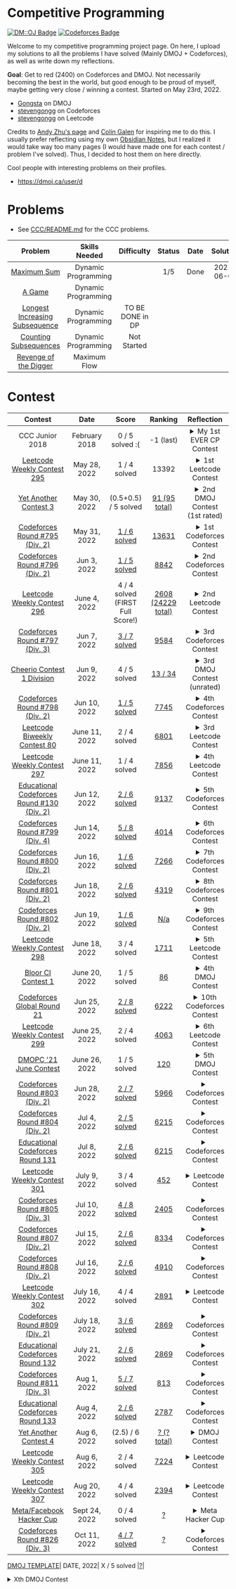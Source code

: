 # Competitive Programming
[![DM::OJ Badge](http://mosesxu.ca/badges/dmoj/gongsta.svg)](https://dmoj.ca/user/Gongsta)
[![Codeforces Badge](http://onlogn.ca/badges/codeforces/stevengongg)](https://codeforces.com/profile/stevengongg)

Welcome to my competitive programming project page. On here, I upload my solutions to all the problems I have solved (Mainly DMOJ + Codeforces), as well as write down my reflections.

**Goal**: Get to red (2400) on Codeforces and DMOJ. Not necessarily becoming the best in the world, but good enough to be proud of myself, maybe getting very close / winning a contest. Started on May 23rd, 2022.
- [Gongsta](https://dmoj.ca/user/Gongsta) on DMOJ
- [stevengongg](https://codeforces.com/profile/stevengongg) on Codeforces
- [stevengongg](https://leetcode.com/stevengongg/) on Leetcode



Credits to [Andy Zhu's page](https://github.com/andyzhu23/Competitive-Programming/) and [Colin Galen](https://www.youtube.com/watch?v=E-aylp6MZnM&ab_channel=ColinGalen) for inspiring me to do this. I usually prefer reflecting using my own [Obsidian Notes](https://obsidian.md/), but I realized it would take way too many pages (I would have made one for each contest / problem I've solved). Thus, I decided to host them on here directly. 

Cool people with interesting problems on their profiles.
- https://dmoj.ca/user/d

# Problems
- See [CCC/README.md]() for the CCC problems.

Problem | Skills Needed | Difficulty | Status | Date | Solution
:---:|:---:|:---:|:---: | :---: | :---: 
[Maximum Sum](https://dmoj.ca/problem/dp1p1) | Dynamic Programming |  |1/5 | Done | 2022-06-06 | [maximumsum.cpp](DMOJ/problems/maximumsum.cpp) |
[A Game](https://dmoj.ca/problem/dp1p2) | Dynamic Programming |  | |  | |
[Longest Increasing Subsequence](https://dmoj.ca/problem/dp1p3) | Dynamic Programming | TO BE DONE in DP | |  | |
[Counting Subsequences](https://dmoj.ca/problem/dp1p4) | Dynamic Programming | Not Started | |  | |
[Revenge of the Digger](https://dmoj.ca/problem/revdig) | Maximum Flow | | | | |

# Contest
Contest | Date | Score | Ranking | Reflection
:---:|:---:|:---:|:---: | :----:
CCC Junior 2018 | February 2018 | 0 / 5 solved :( | -1 (last) | <details><summary>My 1st EVER CP Contest</summary>The beginning (and at that time end) of my competitive programming journey? This was an embarrassing moment for me, because I actually got 0 out of 75. It wasn't even because the problems were hard (this was the junior version of the contest), but I did 0 preperation the night before the contest so I had wrong assumptions about how the input and output of the problems were handled in Python. I struggled for the entire contest trying to understand why my solution wasn't working for the simplest problem, when I was just reading the input wrong...never touched Competitive Programming (CP) again for the next 4 years.
[Leetcode Weekly Contest 295](https://leetcode.com/contest/weekly-contest-295) | May 28, 2022 | 1 / 4 solved| 13392 | <details><summary>1st Leetcode Contest</summary>Did my first Leetcode contest, only managing to solve 1 problem. Not very happy with this performance considering I've been practicing over the past week, but I know to trust to the process. Did this as well to prepare for the upcoming YAC3 contest, where I'll finally get a DMOJ rating.
[Yet Another Contest 3](https://dmoj.ca/contest/yac3)|May 30, 2022| (0.5+0.5) / 5 solved |[91 (95 total)](https://dmoj.ca/contest/yac3/ranking/#!Gongsta)| <details><summary>2nd DMOJ Contest (1st rated)</summary>My second DMOJ contest. Was super excited for this one because it was the first RATED contest I was going to write, and thus finally get a rating. Was hoping to get at least 200-300/500 points during the contest. Couldn't come up with the full solutions, so I opted to try and go for part marks, so at least I wouldn't get a 0. Ended getting part marks for 2 questions. Got assigned a blue-colored rating of 1349, which I am pretty happy with (people usually start in grey / green). However, I know I need to push hard as this rating might just be an outlier, not reflective of my real hidden rating.
[Codeforces Round #795 (Div. 2)](https://codeforces.com/contest/1691) | May 31, 2022 | [ 1 / 6 solved](https://codeforces.com/contest/1691/my) <br> |[13631](https://codeforces.com/contest/1691/standings/participant/133908721#p133908721) |<details><summary>1st Codeforces Contest</summary> Codeforces is the most popular CP contest site in the world. I decided to do my first codeforces contest, so it was just about getting familiar with the platform. On Codeforces, your code doesn't immediately pass everything during the contest, it just tries to pass the pretest. There is only a rigorous system testing that happens after the contest ends, so while you might pass the pretest, you might actually fail a problem after system tasking (and thus get 0). The codeforces problems feel much harder than the DMOJ, and this was Div. 2. I got assigned a rating of 366... which is meager compared to my rating of 1349 on DMOJ. DMOJ is inflated.
[Codeforces Round #796 (Div. 2)](https://codeforces.com/contest/1688) | Jun 3, 2022 | [1 / 5 solved](https://codeforces.com/submissions/stevengongg/contest/1688) | [8842 ](https://codeforces.com/contest/1688/standings/participant/134147624#p134147624) |<details><summary>2nd Codeforces Contest</summary> I am both proud and disappointed with this one. I managed to solve 3 out of the 6 problems during the competition. In fact, I skipped problem C and solved problem D, which I didn't think I was capable of!! Was worth 1600 points in terms of difficulty, and I did it! However, I actually failed 2/3 of them after the final system testing because of TLE... I checked my code and could have made super easy optimizations so that it passed. The first problem, I used a for loop instead of just directly computing the smallest number. For problem D, I implemented a cumulative sum solution in $O(n^2)$ when I knew I could easily have done a 2-pointers implementation in $O(n)$, but I didn't do it for some reason...Gained a rating of around 300 which makes my rating around 600 now. Still a lot of room for improvement. 
[Leetcode Weekly Contest 296](https://leetcode.com/contest/weekly-contest-296) | June 4, 2022 | 4 / 4 solved (FIRST Full Score!) | [2608 (24229 total)](https://leetcode.com/contest/weekly-contest-296/ranking) | <details><summary>2nd Leetcode Contest</summary> I am pretty happy with this one, as it is the first time I actually got a full score on a contest! I feel like the effort of focusing my training on more difficult coding sites (DMOJ + codeforces) is paying off, because the problems on Leetcode suddenly feel so much easier. I did, however, use Python instead of C++ on the last HARD problem. It just felt impossible to implement in C++. So maybe this time, I got lucky with my first full score.
[Codeforces Round #797 (Div. 3)](https://codeforces.com/contest/1690) | Jun 7, 2022 | [ 3 / 7 solved](https://codeforces.com/submissions/stevengongg/contest/1690)| [ 9584 ](https://codeforces.com/contest/1690/standings/participant/134230188#p134230188) |<details><summary>3rd Codeforces Contest</summary> I'm prretty frustrated because I should have gotten D, it was a string processing question> I was very happy with myself because I came up with the solution pretty quickly. However, when I submitted my solution, it said time limit exceeded?? Attempted 2 more times without success. If I had gotten that question, I would have moved up ranks by 4000 people... this is so frustrating. There was also the second question in which I had a wrong submission, because I failed to consider a certain edge case, so I needed to add an if statement at the very end. 
[Cheerio Contest 1 Division](https://dmoj.ca/contest/cheerio1j) | Jun 9, 2022 | 4 / 5 solved| [ 13 / 34 ](https://dmoj.ca/contest/cheerio1j/ranking/) |<details><summary>3rd DMOJ Contest (unrated)</summary>So I was not planning on doing this contest since it was unrated, however I wanted to give it a shot. I opted to do the junior edition, hoping to get full marks. Was pretty happy with my performance, as I solved the first 4 questions pretty quickly, although for some reason I could not solve the last problem...I am really going to try and make sure I don't mess up any easy questions. The senior edition was much harder, I could only solve the first one ;( Also, sidenote I have decided that I am going to spend a lot more time practicing on the DMOPC contest questions (main contests on DMOJ). I have a folder for the CCC, but I think I also want one for the DMOPC since they host monthly contests there, and I really want to do well on them. They only run once a month, so I cannot choke. DMOJ has a lot fewer contests that codeforces (which happen 1-2x a week), so I don't have a lot of opportunities to make my rating go up fast. 
[Codeforces Round #798 (Div. 2)](https://codeforces.com/contest/1689) | Jun 10, 2022 | [ 1 / 5 solved](https://codeforces.com/submissions/stevengongg/contest/1689)| [ 7745 ](https://codeforces.com/contest/1689/standings/participant/134444431#p134444431) |<details><summary>4th Codeforces Contest</summary>I only managed to solve one question, which is quite disappointing :(
[Leetcode Biweekly Contest 80](https://leetcode.com/contest/weekly-contest-296) | June 11, 2022 | 2 / 4 solved | [6801](https://leetcode.com/contest/biweekly-contest-80/ranking) | <details><summary>3rd Leetcode Contest</summary>Got 2 out of 4 solved, which definitely means last time was an outlier. I am doing 2 contests today, both the weekly and biweekly.
[Leetcode Weekly Contest 297](https://leetcode.com/contest/weekly-contest-297) | June 11, 2022 | 1 / 4 solved | [7856](https://leetcode.com/contest/weekly-contest-297/ranking) | <details><summary>4th Leetcode Contest</summary>This week's contest seemed a lot harder, I only managed to solve 1 of them. I came up with a solution for the second question, but it was just too slow. 
[Educational Codeforces Round #130 (Div. 2)](https://codeforces.com/contest/1697) | Jun 12, 2022 | [ 2 / 6 solved](https://codeforces.com/submissions/stevengongg/contest/1697)| [ 9137 ](https://codeforces.com/contest/1697/standings/participant/134531658#p134531658) |<details><summary>5th Codeforces Contest</summary>I was pretty happy because I got the first question pretty quickly (< 5 mins), and I was also going to solve the 2nd question very fast, but then I got WA and spent 1 hour trying to debug it, when it really was just an integer overflow... I had to use `long long`. If I got it earlier, I might have been able to solve a 3rd or 4th question... I am going to spend the next few days really trying to solve all of the questions on the contests. The editorials are pretty high quality, so I am going to focus on Codeforces rather than DMOJ.
[Codeforces Round #799 (Div. 4)](https://codeforces.com/contest/1692) | Jun 14, 2022 | [ 5 / 8 solved](https://codeforces.com/submissions/stevengongg/contest/1692)| [ 4014 ](https://codeforces.com/contest/1692/standings/participant/134635282#p134635282) |<details><summary>6th Codeforces Contest</summary>This is an okay performance, ideally I should be solving at least 7/8 of these questions, or 8/8 of them even, but at least I am improving. I should have gotten 6/8, but for the fifth question (E), I saw a very similar problem and I think it needs binary search? But I wasn't really sure about the implementation. I saw the other problem's solution and still couldn't understand it. 
[Codeforces Round #800 (Div. 2)](https://codeforces.com/contest/1694) | Jun 16, 2022 | [ 1 / 6 solved](https://codeforces.com/submissions/stevengongg/contest/1694)| [ 7266 ](https://codeforces.com/contest/1694/standings/participant/134778586#p134778586) |<details><summary>7th Codeforces Contest</summary>Quite a disappointing performance to be honest, I only managed to solve 1 out of the 6. I solved the first one in < 5 mins, which I was happy with, but when it came to the 2nd and 3rd questions, I just couldn't come up with a solution... spending a lot of time working on those string / combinatorics problems because they come up a lot, and I find them pretty challenging every time. 
[Codeforces Round #801 (Div. 2)](https://codeforces.com/contest/1695) | Jun 18, 2022 | [ 2 / 6 solved](https://codeforces.com/submissions/stevengongg/contest/1695)| [ 4319 ](https://codeforces.com/contest/1695/standings/participant/134874741#p134874741) |<details><summary>8th Codeforces Contest</summary>I misread the second question, which was a simple game theory problem, which cost me around 50 mins extra...(~100 pts), then for problem C, I almost got there, I just didn't know how to implement dynamic programming, so I ran into TLE. Overall, it was an okay performance, I'm getting to the point where I am solving faster, but there is still a lot of room for improvement. 
[Codeforces Round #802 (Div. 2)](https://codeforces.com/contest/1700) | Jun 19, 2022 | [ 1 / 6 solved](https://codeforces.com/submissions/stevengongg/contest/1700)| [ N/a ](https://codeforces.com/contest/1692/standings/participant/134635282#p134635282) |<details><summary>9th Codeforces Contest</summary>What a disappointing performance... I could not figure out the palindrome problem. This was a regular palindrome problem, except I couldn't use integers directly. I got confused on how to manipulate and ended up giving up.
[Leetcode Weekly Contest 298](https://leetcode.com/contest/weekly-contest-298) | June 18, 2022 | 3 / 4 solved  | [1711](https://leetcode.com/contest/weekly-contest-298/ranking) | <details><summary>5th Leetcode Contest</summary>I made 4 WA on Q3 which I am not happy about, because of integer overflow. I swear I keep making these integer overflow rookie mistakes, even on codeforces. Should have been able to do first 3 questions in < 30 mins, but ended up taking much longer. Didn't know how to do Q4, I tried DP but didn't know about the implementation.
[Bloor CI Contest 1](https://dmoj.ca/contest/bpc1s)|June 20, 2022| 1 / 5 solved |[86](https://dmoj.ca/contest/bpc1s/ranking/#!Gongsta)| <details><summary>4th DMOJ Contest </summary>It took me wayyy to long to solve this first question, I came up with the right solution pretty early, but I saw that this solution didn't work in the case that the original integers are duplicate. However, the prompt states that all integers are different... I only realized this like around 90 minutes into the contest. Other questions were very difficult, 2nd question involved doing a query, I think I needed to use binary search? Will look into the details. UPDATE: A lot of people couldn't solve this problem, so I don't feel as bad.
[Codeforces Global Round 21](https://codeforces.com/contest/1696) | Jun 25, 2022 | [ 2 / 8 solved](https://codeforces.com/submissions/stevengongg/contest/1696)| [ 6222 ](https://codeforces.com/contest/1696/standings/participant/135304201#p135304201) |<details><summary>10th Codeforces Contest</summary>Only solved the first two problems, so a very average performance. I need to be able to break the barrier and solve the 3rd question in a contest. The rating at which I am progressing is becoming a flatline. I really need to rethink my strategy. I need to continue believing in myself and working hard, and be patient, but also work smart. 
[Leetcode Weekly Contest 299](https://leetcode.com/contest/weekly-contest-299) | June 25, 2022 | 2 / 4 solved  | [4063](https://leetcode.com/contest/weekly-contest-299/ranking) | <details><summary>6th Leetcode Contest</summary>So I started 10 minutes late because I forgot there was a Leetcode contest... ended up only solving 2 / 4 of the problems. The third problem was a "Hard" problem on dividing an array and I really didn't know how to approach it.
[DMOPC '21 June Contest](?)|June 26, 2022| 1 / 5 solved |[120](https://dmoj.ca/contest/dmopc21c10/ranking/#!Gongsta)| <details><summary>5th DMOJ Contest</summary>Finally doing my first DMOPC contest today.I am so frustrated with myself because I totally had the right answer for question 2, for some reason, I just couldn't come up with a correct implementation... I kept debugging for 90 minutes and eventually gave up. I totally could have gotten the first two correct, but it's okay, you just have ot keep practicing. Be patient.
[Codeforces Round #803 (Div. 2)](https://codeforces.com/contest/1698) | Jun 28, 2022 | [ 2 / 7 solved](https://codeforces.com/submissions/stevengongg/contest/1698)| [ 5966 ](https://codeforces.com/contest/1698/standings/participant/135506088#p135506088) |<details><summary>Codeforces Contest</summary>
[Codeforces Round #804 (Div. 2)](https://codeforces.com/contest/1699) | Jul 4, 2022 | [ 2 / 5 solved](https://codeforces.com/submissions/stevengongg/contest/1699)| [ 6215 ](https://codeforces.com/contest/1699/standings/participant/135705463#p135705463) |<details><summary>Codeforces Contest</summary>
[Educational Codeforces Round 131](https://codeforces.com/contest/1701) | Jul 8, 2022 | [ 2 / 6 solved](https://codeforces.com/submissions/stevengongg/contest/1701)| [ 6215 ](https://codeforces.com/contest/1701/standings/participant/135929538#p135929538) |<details><summary>Codeforces Contest</summary>
[Leetcode Weekly Contest 301](https://leetcode.com/contest/weekly-contest-301) | July 9, 2022 | 3 / 4 solved  | [452](https://leetcode.com/contest/weekly-contest-301/ranking) | <details><summary>Leetcode Contest</summary>Wow top 500 performance, that is really good performance, even though I didn't even solve the 4th question.
[Codeforces Round #805 (Div. 3)](https://codeforces.com/contest/1702) | Jul 10, 2022 | [ 4 / 8 solved](https://codeforces.com/submissions/stevengongg/contest/1702)| [ 2405 ](https://codeforces.com/contest/1702/standings/participant/135966895#p135966895) |<details><summary>Codeforces Contest</summary>Solved 4 for Div.3, which is a pretty average performance.
[Codeforces Round #807 (Div. 2)](https://codeforces.com/contest/1705) | Jul 15, 2022 | [ 2 / 6 solved](https://codeforces.com/submissions/stevengongg/contest/1705)| [ 8334 ](https://codeforces.com/contest/1705/standings/participant/136385497#p136385497) |<details><summary>Codeforces Contest</summary>
[Codeforces Round #808 (Div. 2)](https://codeforces.com/contest/1708) | Jul 16, 2022 | [ 2 / 6 solved](https://codeforces.com/submissions/stevengongg/contest/1708)| [ 4910 ](https://codeforces.com/contest/1708/standings/participant/136488794#p136488794https://codeforces.com/contest/1692/standings/participant/134635282#p134635282) |<details><summary>Codeforces Contest</summary>
[Leetcode Weekly Contest 302](https://leetcode.com/contest/weekly-contest-302) | July 16, 2022 | 4 / 4 solved  | [2891](https://leetcode.com/contest/weekly-contest-302/ranking) | <details><summary>Leetcode Contest</summary>Happy to have solved all 4 questions, but it took way too long to solve Q3...
[Codeforces Round #809 (Div. 2)](https://codeforces.com/contest/1706) | July 18, 2022 | [ 3 / 6 solved](https://codeforces.com/submissions/stevengongg/contest/1706)| [ 2869 ](https://codeforces.com/contest/1706/standings/participant/136615731#p136615731) |<details><summary>Codeforces Contest</summary>
[Educational Codeforces Round 132](https://codeforces.com/contest/1709) | July 21, 2022 | [ 2 / 6 solved](https://codeforces.com/submissions/stevengongg/contest/1709)| [ 2869 ](https://codeforces.com/contest/1709/standings/participant/136836248#p136836248) |<details><summary> Codeforces Contest</summary>
[Codeforces Round #811 (Div. 3)](https://codeforces.com/contest/1714) | Aug 1, 2022 | [ 5 / 7 solved](https://codeforces.com/submissions/stevengongg/contest/1714)| [ 813 ](https://codeforces.com/contest/1714/standings/participant/137582285#p137582285) |<details><summary>Codeforces Contest</summary>
[Educational Codeforces Round 133](https://codeforces.com/contest/1716) | Aug 4, 2022 | [ 2 / 6 solved](https://codeforces.com/submissions/stevengongg/contest/1716)| [ 2787 ](https://codeforces.com/contest/1716/standings/participant/137712685#p137712685) |<details><summary>Codeforces Contest</summary>
[Yet Another Contest 4](https://dmoj.ca/contest/yac4)|Aug 6, 2022| (2.5) / 6 solved |[? (? total)](https://dmoj.ca/contest/yac4/ranking/#!Gongsta)| <details><summary>DMOJ Contest</summary>Good performance improvement over YAC3.
[Leetcode Weekly Contest 305](https://leetcode.com/contest/weekly-contest-305) | Aug 6, 2022 | 2 / 4 solved  | [7224](https://leetcode.com/contest/weekly-contest-305/ranking) | <details><summary>Leetcode Contest</summary>Really poor performance, I am disappointed with myself.
[Leetcode Weekly Contest 307](https://leetcode.com/contest/weekly-contest-307) | Aug 20, 2022 | 4 / 4 solved  | [2394](https://leetcode.com/contest/weekly-contest-307/ranking) | <details><summary>Leetcode Contest</summary>
[Meta/Facebook Hacker Cup](https://www.facebook.com/codingcompetitions/hacker-cup) | Sept 24, 2022 | 0 / 4 solved  | [?](https://leetcode.com/contest/weekly-contest-307/ranking) | <details><summary>Meta Hacker Cup</summary>What a terrible performance. I thought I solved A1, the other questions seemed way too hard for me to solve. However, I ended up failing system testing...which is really unfortunate. I haven't done many contests in the past month and I start to feel like I am getting a lot more rusty. Lots of online coding interviews coming up, I just messed up another OA. Need to focus.
[Codeforces Round #826 (Div. 3)](https://codeforces.com/contest/1741) | Oct 11, 2022 | [ 4 / 7 solved](https://codeforces.com/submissions/stevengongg/contest/1741)| [ ? ]()  |<details><summary>Codeforces Contest</summary>First Codeforces contest in a very long time! Regardless of the outcome, I will be happy? I got 4/7 for a divison 3 contest, which is a pretty average performance. I surprised myself with solving D on the first try. However, I should really be solving E and F for division 3. I know I am capable of that!

[DMOJ TEMPLATE](?)| DATE, 2022| X / 5 solved |[?](https://dmoj.ca/contest/bpc1s/ranking/#!Gongsta)| <details><summary>Xth DMOJ Contest</summary>

### Other Problems That I did and messed up
I did this OA, all 3 technical questions I couldn't get the right answer
- Number subsequences of length 4 that are palindromes
- Smallest possible concatenated string (simply sorting and concatenating doesn't work)
